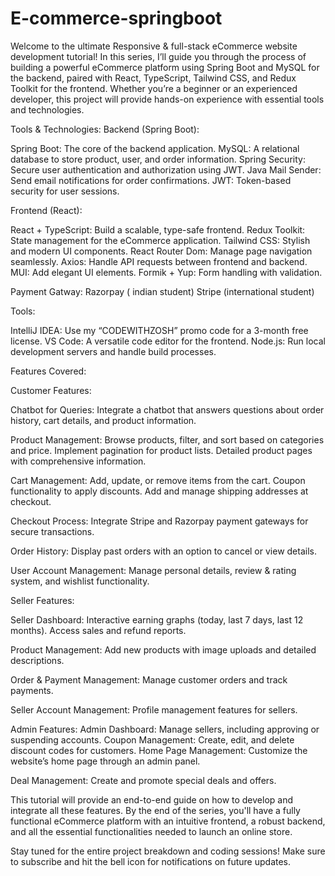 # E-commerce-springboot

Welcome to the ultimate Responsive & full-stack eCommerce website development tutorial! In this series, I’ll guide you through the process of building a powerful eCommerce platform using Spring Boot and MySQL for the backend, paired with React, TypeScript, Tailwind CSS, and Redux Toolkit for the frontend. Whether you’re a beginner or an experienced developer, this project will provide hands-on experience with essential tools and technologies.

Tools & Technologies:
Backend (Spring Boot):

Spring Boot: The core of the backend application.
MySQL: A relational database to store product, user, and order information.
Spring Security: Secure user authentication and authorization using JWT.
Java Mail Sender: Send email notifications for order confirmations.
JWT: Token-based security for user sessions.

Frontend (React):

React + TypeScript: Build a scalable, type-safe frontend.
Redux Toolkit: State management for the eCommerce application.
Tailwind CSS: Stylish and modern UI components.
React Router Dom: Manage page navigation seamlessly.
Axios: Handle API requests between frontend and backend.
MUI: Add elegant UI elements.
Formik + Yup: Form handling with validation.

Payment Gatway:
Razorpay ( indian student)
Stripe (international student)

Tools:

IntelliJ IDEA: Use my “CODEWITHZOSH” promo code for a 3-month free license.
VS Code: A versatile code editor for the frontend.
Node.js: Run local development servers and handle build processes.

Features Covered:

Customer Features:

Chatbot for Queries: Integrate a chatbot that answers questions about order history, cart details, and product information.

Product Management: Browse products, filter, and sort based on categories and price.
Implement pagination for product lists. Detailed product pages with comprehensive information.

Cart Management: Add, update, or remove items from the cart.
Coupon functionality to apply discounts.
Add and manage shipping addresses at checkout.

Checkout Process: Integrate Stripe and Razorpay payment gateways for secure transactions.

Order History: Display past orders with an option to cancel or view details.

User Account Management: Manage personal details, review & rating system, and wishlist functionality.

Seller Features:

Seller Dashboard: Interactive earning graphs (today, last 7 days, last 12 months).
Access sales and refund reports.

Product Management: Add new products with image uploads and detailed descriptions.

Order & Payment Management: Manage customer orders and track payments.

Seller Account Management: Profile management features for sellers.

Admin Features:
Admin Dashboard: Manage sellers, including approving or suspending accounts.
Coupon Management: Create, edit, and delete discount codes for customers.
Home Page Management: Customize the website’s home page through an admin panel.

Deal Management: Create and promote special deals and offers.

This tutorial will provide an end-to-end guide on how to develop and integrate all these features. By the end of the series, you'll have a fully functional eCommerce platform with an intuitive frontend, a robust backend, and all the essential functionalities needed to launch an online store.

Stay tuned for the entire project breakdown and coding sessions! Make sure to subscribe and hit the bell icon for notifications on future updates.
